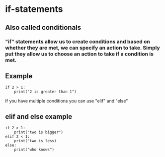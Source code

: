 # if-statements
## Also called conditionals
### "if" statements allow us to create conditions and based on whether they are met, we can specify an action to take.  Simply put they allow us to choose an action to take if a condition is met.
## Example
    if 2 > 1:
        print("2 is greater than 1")
If you have multiple conditions you can use "elif" and "else"
## elif and else example
    if 2 > 1:
        print("two is bigger")
    elif 2 < 1:
        print("two is less)
    else:
        print("who knows")